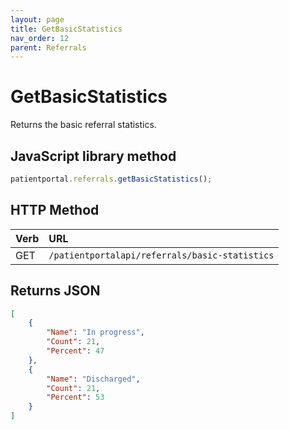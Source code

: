 ```yaml
---
layout: page
title: GetBasicStatistics
nav_order: 12
parent: Referrals
---
```


# GetBasicStatistics

Returns the basic referral statistics.

## JavaScript library method

```javascript
patientportal.referrals.getBasicStatistics();
```

## HTTP Method

| Verb | URL                                               |
|:-----|:--------------------------------------------------|
| GET | `/patientportalapi/referrals/basic-statistics` |

## Returns JSON

```json
[
    {
        "Name": "In progress",
        "Count": 21,
        "Percent": 47
    },
    {
        "Name": "Discharged",
        "Count": 21,
        "Percent": 53
    }
]
```
